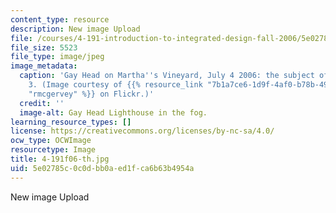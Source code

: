 ```yaml
---
content_type: resource
description: New image Upload
file: /courses/4-191-introduction-to-integrated-design-fall-2006/5e02785c0c0dbb0aed1fca6b63b4954a_4-191f06-th.jpg
file_size: 5523
file_type: image/jpeg
image_metadata:
  caption: 'Gay Head on Martha''s Vineyard, July 4 2006: the subject of assignment
    3. (Image courtesy of {{% resource_link "7b1a7ce6-1d9f-4af0-b78b-49e6ab4a6782"
    "rmcgervey" %}} on Flickr.)'
  credit: ''
  image-alt: Gay Head Lighthouse in the fog.
learning_resource_types: []
license: https://creativecommons.org/licenses/by-nc-sa/4.0/
ocw_type: OCWImage
resourcetype: Image
title: 4-191f06-th.jpg
uid: 5e02785c-0c0d-bb0a-ed1f-ca6b63b4954a
---
```

New image Upload